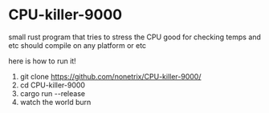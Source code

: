 # CPU-killer-9000
small rust program that tries to stress the CPU good for checking temps and etc should compile on any platform or etc

here is how to run it!

1. git clone https://github.com/nonetrix/CPU-killer-9000/
2. cd CPU-killer-9000
3. cargo run --release
4. watch the world burn
